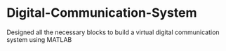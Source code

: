 # Digital-Communication-System
Designed all the necessary blocks to build a virtual digital communication system using MATLAB
